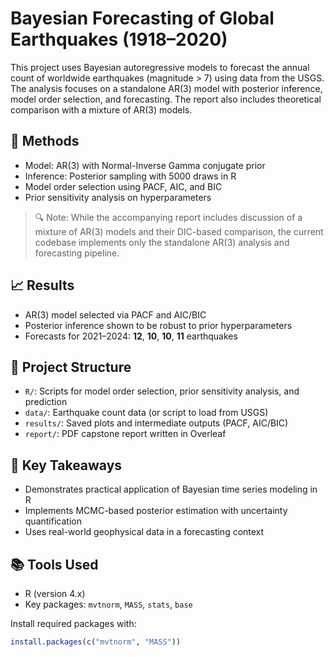 # Bayesian Forecasting of Global Earthquakes (1918–2020)

This project uses Bayesian autoregressive models to forecast the annual count of worldwide earthquakes (magnitude > 7) using data from the USGS. The analysis focuses on a standalone AR(3) model with posterior inference, model order selection, and forecasting. The report also includes theoretical comparison with a mixture of AR(3) models.

## 🧠 Methods
- Model: AR(3) with Normal-Inverse Gamma conjugate prior
- Inference: Posterior sampling with 5000 draws in R
- Model order selection using PACF, AIC, and BIC
- Prior sensitivity analysis on hyperparameters

> 🔍 Note: While the accompanying report includes discussion of a mixture of AR(3) models and their DIC-based comparison, the current codebase implements only the standalone AR(3) analysis and forecasting pipeline.

## 📈 Results
- AR(3) model selected via PACF and AIC/BIC
- Posterior inference shown to be robust to prior hyperparameters
- Forecasts for 2021–2024: **12**, **10**, **10**, **11** earthquakes

## 📂 Project Structure
- `R/`: Scripts for model order selection, prior sensitivity analysis, and prediction
- `data/`: Earthquake count data (or script to load from USGS)
- `results/`: Saved plots and intermediate outputs (PACF, AIC/BIC)
- `report/`: PDF capstone report written in Overleaf

## 📌 Key Takeaways
- Demonstrates practical application of Bayesian time series modeling in R
- Implements MCMC-based posterior estimation with uncertainty quantification
- Uses real-world geophysical data in a forecasting context

## 📚 Tools Used
- R (version 4.x)
- Key packages: `mvtnorm`, `MASS`, `stats`, `base`

Install required packages with:

```r
install.packages(c("mvtnorm", "MASS"))
